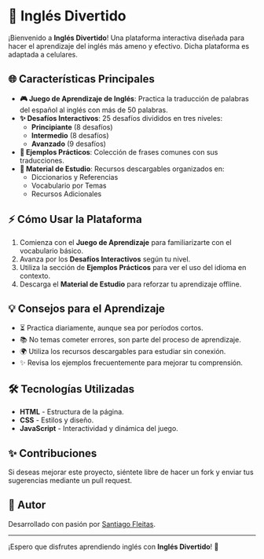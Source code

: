 # 🌟 Inglés Divertido

¡Bienvenido a **Inglés Divertido**! Una plataforma interactiva diseñada para hacer el aprendizaje del inglés más ameno y efectivo. Dicha plataforma es adaptada a celulares.

## 🌐 Características Principales

- **🎮 Juego de Aprendizaje de Inglés**: Practica la traducción de palabras del español al inglés con más de 50 palabras.
- **✨ Desafíos Interactivos**: 25 desafíos divididos en tres niveles:
  - **Principiante** (8 desafíos)
  - **Intermedio** (8 desafíos)
  - **Avanzado** (9 desafíos)
- **📖 Ejemplos Prácticos**: Colección de frases comunes con sus traducciones.
- **📁 Material de Estudio**: Recursos descargables organizados en:
  - Diccionarios y Referencias
  - Vocabulario por Temas
  - Recursos Adicionales

## ⚡ Cómo Usar la Plataforma

1. Comienza con el **Juego de Aprendizaje** para familiarizarte con el vocabulario básico.
2. Avanza por los **Desafíos Interactivos** según tu nivel.
3. Utiliza la sección de **Ejemplos Prácticos** para ver el uso del idioma en contexto.
4. Descarga el **Material de Estudio** para reforzar tu aprendizaje offline.

## 💡 Consejos para el Aprendizaje

- ⏳ Practica diariamente, aunque sea por períodos cortos.
- 📚 No temas cometer errores, son parte del proceso de aprendizaje.
- 🌍 Utiliza los recursos descargables para estudiar sin conexión.
- ✨ Revisa los ejemplos frecuentemente para mejorar tu comprensión.

## 🛠 Tecnologías Utilizadas

- **HTML** - Estructura de la página.
- **CSS** - Estilos y diseño.
- **JavaScript** - Interactividad y dinámica del juego.

## ✨ Contribuciones

Si deseas mejorar este proyecto, siéntete libre de hacer un fork y enviar tus sugerencias mediante un pull request. 

## 🎉 Autor

Desarrollado con pasión por [Santiago Fleitas](https://github.com/SantiagoFleitasIbarra).

---
¡Espero que disfrutes aprendiendo inglés con **Inglés Divertido**! 🎉